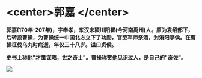 # \<center\>郭嘉 \</center\>

**郭嘉(170年-207年)，字奉孝，东汉末颍川阳翟(今河南禹州)人。原为袁绍部下，后转投曹操，为曹操统一中国北方立下了功勋，官至军师祭酒，封洧阳亭侯。在曹操征伐乌丸时病逝，年仅三十八岁。谥曰贞侯。**

**史书上称他"才策谋略，世之奇士"。曹操称赞他见识过人，是自己的"奇佐"。**

![](/home/zjg/Pictures/gj.jpg)